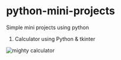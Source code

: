 # python-mini-projects
Simple mini projects using python

1. Calculator using Python & tkinter

![mighty calculator](https://github.com/aayushisingh11/python-mini-projects/blob/master/Mighty%20Calculator/Mighty%20calculator.png)
